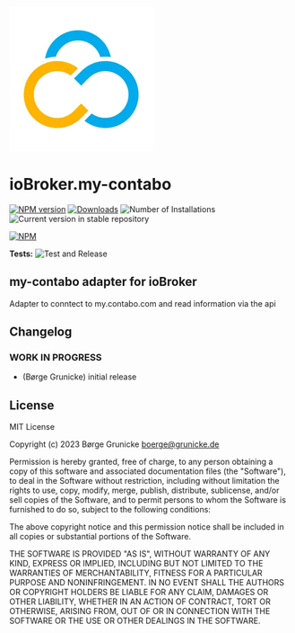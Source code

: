 ![Logo](admin/my-contabo.png)

# ioBroker.my-contabo

[![NPM version](https://img.shields.io/npm/v/iobroker.my-contabo.svg)](https://www.npmjs.com/package/iobroker.my-contabo)
[![Downloads](https://img.shields.io/npm/dm/iobroker.my-contabo.svg)](https://www.npmjs.com/package/iobroker.my-contabo)
![Number of Installations](https://iobroker.live/badges/my-contabo-installed.svg)
![Current version in stable repository](https://iobroker.live/badges/my-contabo-stable.svg)

[![NPM](https://nodei.co/npm/iobroker.my-contabo.png?downloads=true)](https://nodei.co/npm/iobroker.my-contabo/)

**Tests:** ![Test and Release](https://github.com/boergegrunicke/ioBroker.my-contabo/workflows/Test%20and%20Release/badge.svg)

## my-contabo adapter for ioBroker

Adapter to conntect to my.contabo.com and read information via the api

## Changelog

<!--
	Placeholder for the next version (at the beginning of the line):
	### **WORK IN PROGRESS**
-->

### **WORK IN PROGRESS**

-   (Børge Grunicke) initial release

## License

MIT License

Copyright (c) 2023 Børge Grunicke <boerge@grunicke.de>

Permission is hereby granted, free of charge, to any person obtaining a copy
of this software and associated documentation files (the "Software"), to deal
in the Software without restriction, including without limitation the rights
to use, copy, modify, merge, publish, distribute, sublicense, and/or sell
copies of the Software, and to permit persons to whom the Software is
furnished to do so, subject to the following conditions:

The above copyright notice and this permission notice shall be included in all
copies or substantial portions of the Software.

THE SOFTWARE IS PROVIDED "AS IS", WITHOUT WARRANTY OF ANY KIND, EXPRESS OR
IMPLIED, INCLUDING BUT NOT LIMITED TO THE WARRANTIES OF MERCHANTABILITY,
FITNESS FOR A PARTICULAR PURPOSE AND NONINFRINGEMENT. IN NO EVENT SHALL THE
AUTHORS OR COPYRIGHT HOLDERS BE LIABLE FOR ANY CLAIM, DAMAGES OR OTHER
LIABILITY, WHETHER IN AN ACTION OF CONTRACT, TORT OR OTHERWISE, ARISING FROM,
OUT OF OR IN CONNECTION WITH THE SOFTWARE OR THE USE OR OTHER DEALINGS IN THE
SOFTWARE.
